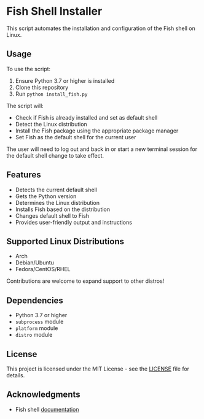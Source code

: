 # Fish Shell Installer

This script automates the installation and configuration of the Fish shell on Linux.

## Usage

To use the script:

1. Ensure Python 3.7 or higher is installed
2. Clone this repository
3. Run `python install_fish.py` 

The script will:

- Check if Fish is already installed and set as default shell
- Detect the Linux distribution
- Install the Fish package using the appropriate package manager
- Set Fish as the default shell for the current user
  
The user will need to log out and back in or start a new terminal session for the default shell change to take effect.

## Features

- Detects the current default shell
- Gets the Python version  
- Determines the Linux distribution
- Installs Fish based on the distribution
- Changes default shell to Fish
- Provides user-friendly output and instructions

## Supported Linux Distributions

- Arch
- Debian/Ubuntu
- Fedora/CentOS/RHEL

Contributions are welcome to expand support to other distros!

## Dependencies

- Python 3.7 or higher
- `subprocess` module
- `platform` module  
- `distro` module

## License

This project is licensed under the MIT License - see the [LICENSE](LICENSE) file for details.

## Acknowledgments

- Fish shell [documentation](https://fishshell.com/docs/current/index.html)
